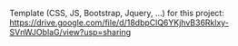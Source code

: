 Template (CSS, JS, Bootstrap, Jquery, ...) for this project: https://drive.google.com/file/d/18dbpClQ6YKjhvB36Rklxy-SVnWJOblaG/view?usp=sharing
